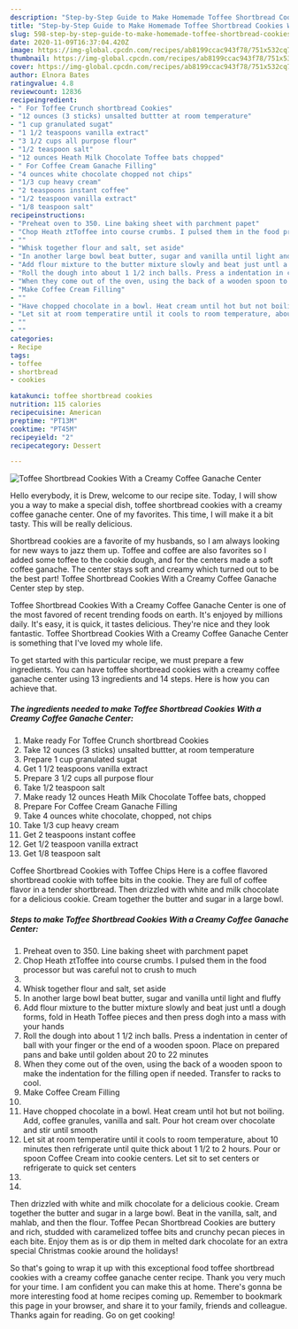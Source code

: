 ```yaml
---
description: "Step-by-Step Guide to Make Homemade Toffee Shortbread Cookies With a Creamy Coffee Ganache Center"
title: "Step-by-Step Guide to Make Homemade Toffee Shortbread Cookies With a Creamy Coffee Ganache Center"
slug: 598-step-by-step-guide-to-make-homemade-toffee-shortbread-cookies-with-a-creamy-coffee-ganache-center
date: 2020-11-09T16:37:04.420Z
image: https://img-global.cpcdn.com/recipes/ab8199ccac943f78/751x532cq70/toffee-shortbread-cookies-with-a-creamy-coffee-ganache-center-recipe-main-photo.jpg
thumbnail: https://img-global.cpcdn.com/recipes/ab8199ccac943f78/751x532cq70/toffee-shortbread-cookies-with-a-creamy-coffee-ganache-center-recipe-main-photo.jpg
cover: https://img-global.cpcdn.com/recipes/ab8199ccac943f78/751x532cq70/toffee-shortbread-cookies-with-a-creamy-coffee-ganache-center-recipe-main-photo.jpg
author: Elnora Bates
ratingvalue: 4.8
reviewcount: 12836
recipeingredient:
- " For Toffee Crunch shortbread Cookies"
- "12 ounces (3 sticks) unsalted buttter at room temperature"
- "1 cup granulated sugat"
- "1 1/2 teaspoons vanilla extract"
- "3 1/2 cups all purpose flour"
- "1/2 teaspoon salt"
- "12 ounces Heath Milk Chocolate Toffee bats chopped"
- " For Coffee Cream Ganache Filling"
- "4 ounces white chocolate chopped not chips"
- "1/3 cup heavy cream"
- "2 teaspoons instant coffee"
- "1/2 teaspoon vanilla extract"
- "1/8 teaspoon salt"
recipeinstructions:
- "Preheat oven to 350. Line baking sheet with parchment papet"
- "Chop Heath ztToffee into course crumbs. I pulsed them in the food processor but was careful not to crush to much"
- ""
- "Whisk together flour and salt, set aside"
- "In another large bowl beat butter, sugar and vanilla until light and fluffy"
- "Add flour mixture to the butter mixture slowly and beat just untl a dough forms, fold in Heath Toffee pieces and then press dogh into a mass with your hands"
- "Roll the dough into about 1 1/2 inch balls. Press a indentation in center of ball with your finger or the end of a wooden spoon. Place on prepared pans and bake until golden about 20 to 22 minutes"
- "When they come out of the oven, using the back of a wooden spoon to make the indentation for the filling open if needed. Transfer to racks to cool."
- "Make Coffee Cream Filling"
- ""
- "Have chopped chocolate in a bowl. Heat cream until hot but not boiling. Add, coffee granules, vanilla and salt. Pour hot cream over chocolate and stir until smooth"
- "Let sit at room temperatire until it cools to room temperature, about 10 minutes then refrigerate until quite thick about 1 1/2 to 2 hours. Pour or spoon Coffee Cream into cookie centers. Let sit to set centers or refrigerate to quick set centers"
- ""
- ""
categories:
- Recipe
tags:
- toffee
- shortbread
- cookies

katakunci: toffee shortbread cookies 
nutrition: 115 calories
recipecuisine: American
preptime: "PT13M"
cooktime: "PT45M"
recipeyield: "2"
recipecategory: Dessert

---
```



![Toffee Shortbread Cookies With a Creamy Coffee Ganache Center](https://img-global.cpcdn.com/recipes/ab8199ccac943f78/751x532cq70/toffee-shortbread-cookies-with-a-creamy-coffee-ganache-center-recipe-main-photo.jpg)

Hello everybody, it is Drew, welcome to our recipe site. Today, I will show you a way to make a special dish, toffee shortbread cookies with a creamy coffee ganache center. One of my favorites. This time, I will make it a bit tasty. This will be really delicious.

Shortbread cookies are a favorite of my husbands, so I am always looking for new ways to jazz them up. Toffee and coffee are also favorites so I added some toffee to the cookie dough, and for the centers made a soft coffee ganache. The center stays soft and creamy which turned out to be the best part! Toffee Shortbread Cookies With a Creamy Coffee Ganache Center step by step.

Toffee Shortbread Cookies With a Creamy Coffee Ganache Center is one of the most favored of recent trending foods on earth. It's enjoyed by millions daily. It's easy, it is quick, it tastes delicious. They're nice and they look fantastic. Toffee Shortbread Cookies With a Creamy Coffee Ganache Center is something that I've loved my whole life.


To get started with this particular recipe, we must prepare a few ingredients. You can have toffee shortbread cookies with a creamy coffee ganache center using 13 ingredients and 14 steps. Here is how you can achieve that.

<!--inarticleads1-->

##### The ingredients needed to make Toffee Shortbread Cookies With a Creamy Coffee Ganache Center:

1. Make ready  For Toffee Crunch shortbread Cookies
1. Take 12 ounces (3 sticks) unsalted buttter, at room temperature
1. Prepare 1 cup granulated sugat
1. Get 1 1/2 teaspoons vanilla extract
1. Prepare 3 1/2 cups all purpose flour
1. Take 1/2 teaspoon salt
1. Make ready 12 ounces Heath Milk Chocolate Toffee bats, chopped
1. Prepare  For Coffee Cream Ganache Filling
1. Take 4 ounces white chocolate, chopped, not chips
1. Take 1/3 cup heavy cream
1. Get 2 teaspoons instant coffee
1. Get 1/2 teaspoon vanilla extract
1. Get 1/8 teaspoon salt


Coffee Shortbread Cookies with Toffee Chips Here is a coffee flavored shortbread cookie with toffee bits in the cookie. They are full of coffee flavor in a tender shortbread. Then drizzled with white and milk chocolate for a delicious cookie. Cream together the butter and sugar in a large bowl. 

<!--inarticleads2-->

##### Steps to make Toffee Shortbread Cookies With a Creamy Coffee Ganache Center:

1. Preheat oven to 350. Line baking sheet with parchment papet
1. Chop Heath ztToffee into course crumbs. I pulsed them in the food processor but was careful not to crush to much
1. 
1. Whisk together flour and salt, set aside
1. In another large bowl beat butter, sugar and vanilla until light and fluffy
1. Add flour mixture to the butter mixture slowly and beat just untl a dough forms, fold in Heath Toffee pieces and then press dogh into a mass with your hands
1. Roll the dough into about 1 1/2 inch balls. Press a indentation in center of ball with your finger or the end of a wooden spoon. Place on prepared pans and bake until golden about 20 to 22 minutes
1. When they come out of the oven, using the back of a wooden spoon to make the indentation for the filling open if needed. Transfer to racks to cool.
1. Make Coffee Cream Filling
1. 
1. Have chopped chocolate in a bowl. Heat cream until hot but not boiling. Add, coffee granules, vanilla and salt. Pour hot cream over chocolate and stir until smooth
1. Let sit at room temperatire until it cools to room temperature, about 10 minutes then refrigerate until quite thick about 1 1/2 to 2 hours. Pour or spoon Coffee Cream into cookie centers. Let sit to set centers or refrigerate to quick set centers
1. 
1. 


Then drizzled with white and milk chocolate for a delicious cookie. Cream together the butter and sugar in a large bowl. Beat in the vanilla, salt, and mahlab, and then the flour. Toffee Pecan Shortbread Cookies are buttery and rich, studded with caramelized toffee bits and crunchy pecan pieces in each bite. Enjoy them as is or dip them in melted dark chocolate for an extra special Christmas cookie around the holidays! 

So that's going to wrap it up with this exceptional food toffee shortbread cookies with a creamy coffee ganache center recipe. Thank you very much for your time. I am confident you can make this at home. There's gonna be more interesting food at home recipes coming up. Remember to bookmark this page in your browser, and share it to your family, friends and colleague. Thanks again for reading. Go on get cooking!
